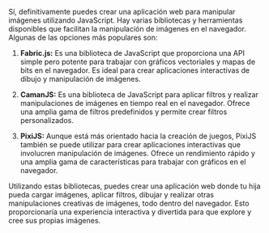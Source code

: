 Sí, definitivamente puedes crear una aplicación web para manipular imágenes utilizando JavaScript. Hay varias bibliotecas y herramientas disponibles que facilitan la manipulación de imágenes en el navegador. Algunas de las opciones más populares son:

1. **Fabric.js:** Es una biblioteca de JavaScript que proporciona una API simple pero potente para trabajar con gráficos vectoriales y mapas de bits en el navegador. Es ideal para crear aplicaciones interactivas de dibujo y manipulación de imágenes.

2. **CamanJS:** Es una biblioteca de JavaScript para aplicar filtros y realizar manipulaciones de imágenes en tiempo real en el navegador. Ofrece una amplia gama de filtros predefinidos y permite crear filtros personalizados.

3. **PixiJS:** Aunque está más orientado hacia la creación de juegos, PixiJS también se puede utilizar para crear aplicaciones interactivas que involucren manipulación de imágenes. Ofrece un rendimiento rápido y una amplia gama de características para trabajar con gráficos en el navegador.

Utilizando estas bibliotecas, puedes crear una aplicación web donde tu hija pueda cargar imágenes, aplicar filtros, dibujar y realizar otras manipulaciones creativas de imágenes, todo dentro del navegador. Esto proporcionaría una experiencia interactiva y divertida para que explore y cree sus propias imágenes.